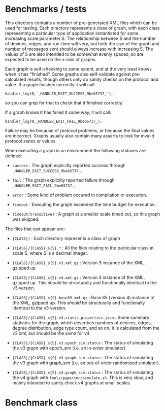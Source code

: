 Benchmarks / tests
==================

This directory contains a number of pre-generated XML files which can be
used for testing. Each directory represents a class of graph, with each
class representing a particular type of application instantiated for some
increasing scale parameter S. The relationship between S and the number
of devices, edges, and run-time will very, but both the size of the graph
and number of messages sent should always increase with increasing S.
The values of S are also intended to be somewhat evenly spaced, so are
expected to be used on the x-axis of graphs.

Each graph is self-checking to some extent, and at the very least knows when
it has "finished". Some graphs also self-validate against pre-calculated results,
though others only do sanity checks on the protocol and value. If a graph
finishes correctly it will call:
```
handler_log(0,`_HANDLER_EXIT_SUCCESS_9be65737_`);
```
so you can grep for that to check that it finished correctly.

If a graph knows it has failed it some way, it will call:
```
handler_log(0,_HANDLER_EXIT_FAIL_9be65737_);
```
Failure may be because of protocol problems, or because the final values are
incorrect. Graphs usually also contain many asserts to look for invalid
protocol states or values.

When executing a graph in an environment the following statuses are defined:

- `success` : The graph explicitly reported success through `_HANDLER_EXIT_SUCCESS_9be65737_`.

- `fail` : The graph explicitly reported failure through `_HANDLER_EXIT_FAIL_9be65737_`.

- `error` : Some kind of problem occured in compilation or execution.

- `timeout` : Executing the graph exceeded the time budget for execution.

- `timeout(transitive)` : A graph at a smaller scale timed out, so this graph was skipped.


The files that can appear are:

- `{CLASS}/` : Each directory represents a class of graph

- `{CLASS}/{CLASS}_s{S}.*` : All the files relating to the particular class at scale S,
  where S is a decimal integer.

- `{CLASS}/{CLASS}_s{S}.v3.xml.gz` : Version 3 instance of the XML, gzipped up.

- `{CLASS}/{CLASS}_s{S}.v4.xml.gz` : Version 4 instance of the XML, gzipped up. This _should_
  be structurally and functionally identical to the v3 version.

- `{CLASS}/{CLASS}_s{S}.base85.xml.gz` : Base 85 (version 4) instance of the XML, gzipped up. This _should_
  be structurally and functionally identical to the v3 version.

- `{CLASS}/{CLASS}_s{S}.v3.static_properties.json` : Some summary statistics for the graph, which
    describes numbers of devices, edges, degree distribution, edge type count, and so on. It is
    calculated from the v3 xml, but should be the same for v4.

- `{CLASS}/{CLASS}_s{S}.v3.epoch_sim.status` : The status of simulating the v3 graph with epoch_sim
    (i.e. an in-order simulator).

- `{CLASS}/{CLASS}_s{S}.v3.graph_sim.status` : The status of simulating the v3 graph with graph_sim
    (i.e. an out-of-order randomised simulator).

- `{CLASS}/{CLASS}_s{S}.v3.graph_sim.status` : The status of simulating the v4 graph with `tools/pyparser/simulate.sh`.
    This is very slow, and mainly intended to sanity check v4 graphs at small scales.

Benchmark class
===============




